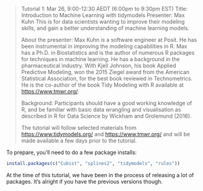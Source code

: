 > Tutorial 1: Mar 26, 9:00-12:30 AEDT (6:00pm to 9:30pm EST)
> Title: Introduction to Machine Learning with tidymodels
> Presenter: Max Kuhn
> This is for data scientists wanting to improve their modeling skills, and gain a better understanding of machine learning models. 
> 
> About the presenter: Max Kuhn is a software engineer at Posit. He has been instrumental in improving the modeling capabilities in R. Max has a Ph.D. in Biostatistics and is the author of numerous R packages for techniques in machine learning. He has a background in the pharmaceutical industry.  With Kjell Johnson, his book Applied Predictive Modeling, won the 2015 Ziegel award from the American Statistical Association, for the best book reviewed in Technometrics. He is the co-author of the book Tidy Modeling with R available at https://www.tmwr.org/. 
> 
> Background: Participants should have a good working knowledge of R, and be familiar with basic data wrangling and visualisation as described in R for Data Science by Wickham and Grolemund (2016).
> 
> The tutorial will follow selected materials from https://www.tidymodels.org/ and  https://www.tmwr.org/ and will be made available a few days prior to the tutorial.

To prepare, you’ll need to do a few package installs: 

```r
install.packages(c("Cubist", "splines2", "tidymodels", "rules"))
```

At the time of this tutorial, we have been in the process of releasing a lot of packages. It’s alright if you have the previous versions though.
